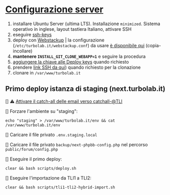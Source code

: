 # [Configurazione server](https://github.com/TurboLabIt/TurboLab.it/blob/main/docs/server.md)

1. installare Ubuntu Server (ultima LTS). Installazione `minimized`. Sistema operativo in inglese, layout tastiera Italiano, attivare SSH
2. eseguire [ssh-keys](https://github.com/ZaneCEO/ssh-keys)
3. deploy con [Webstackup](https://github.com/TurboLabIt/webstackup) | la configurazione (`/etc/turbolab.it/webstackup.conf`) da usare [è disponibile qui](https://github.com/TurboLabIt/TurboLab.it/blob/main/config/custom/webstackup.conf) (copia-incollare)
4. **mantenere `INSTALL_GIT_CLONE_WEBAPP=1`** e seguire la procedura
5. [aggiungere la chiave alle Deploy keys](https://github.com/TurboLabIt/TurboLab.it/settings/keys) quando richiesto
6. prendere [link SSH da qui](https://github.com/TurboLabIt/TurboLab.it)) quando richiesto per la clonazione
7. clonare in `/var/www/turbolab.it`


## Primo deploy istanza di staging (next.turbolab.it)

[] ⚠️ [Attivare il catch-all delle email verso catchall-<env>@TLI](https://github.com/TurboLabIt/webstackup/blob/master/config/postfix/redirect-all-template.md)

[] Forzare l'ambiente su "staging":

````shell
echo "staging" > /var/www/turbolab.it/env && cat /var/www/turbolab.it/env
````

[] Caricare il file privato `.env.staging.local`

[] Caricare il file privato `backup/next-phpbb-config.php` nel percorso `public/forum/config.php`

[] Eseguire il primo deploy:

````shell
clear && bash scripts/deploy.sh
````

[] Eseguire l'importazione da TLI1 a TLI2:

````shell
clear && bash scripts/tli1-tli2-hybrid-import.sh
````
